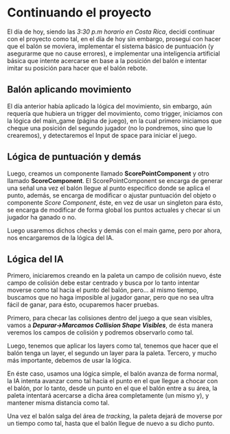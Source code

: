 # Continuando el proyecto
El día de hoy, siendo las *3:30 p.m horario en Costa Rica*, decidí continuar con el proyecto como tal, en el día de hoy sin embargo, proseguí con hacer que el balón se moviera, implementar el sistema básico de puntuación (y asegurarme que no cause errores), e implementar una inteligencia artificial básica que intente acercarse en base a la posición del balón e intentar imitar su posición para hacer que el balón rebote. 

## Balón aplicando movimiento
El día anterior había aplicado la lógica del movimiento, sin embargo, aún requería que hubiera un trigger del movimiento, como trigger, iniciamos con la lógica del main_game (página de juego), en la cual primero iniciamos que cheque una posición del segundo jugador (no lo pondremos, sino que lo crearemos), y detectaremos el Input de space para iniciar el juego.

## Lógica de puntuación y demás
Luego, creamos un componente llamado **ScorePointComponent** y otro llamado **ScoreComponent**. El ScorePointComponent se encarga de generar una señal una vez el balón llegue al punto especifico donde se aplica el punto, además, se encarga de modificar o ajustar puntuación del objeto o componente *Score Component*, éste, en vez de usar un singleton para ésto, se encarga de modificar de forma global los puntos actuales y checar si un jugador ha ganado o no.

Luego usaremos dichos checks y demás con el main game, pero por ahora, nos encargaremos de la lógica del IA.

## Lógica del IA
Primero, iniciaremos creando en la paleta un campo de colisión nuevo, éste campo de colisión debe estar centrado y busca por lo tanto intentar moverse como tal hacia el punto del balón, pero... al mismo tiempo, buscamos que no haga imposible al jugador ganar, pero que no sea ultra fácil de ganar, para ésto, ocuparemos hacer pruebas.

Primero, para checar las colisiones dentro del juego a que sean visibles, vamos a ***Depurar->Marcamos Collision Shape Visibles***, de ésta manera veremos los campos de colisión y podremos observarlo como tal.

Luego, tenemos que aplicar los layers como tal, tenemos que hacer que el balón tenga un layer, el segundo un layer para la paleta. Tercero, y mucho más importante, debemos de usar la lógica. 

En éste caso, usamos una lógica simple, el balón avanza de forma normal, la IA intenta avanzar como tal hacia el punto en el que llegue a chocar con el balón, por lo tanto, desde un punto en el que el balón entre a su área, la paleta intentará acercarse a dicha área completamente (un mismo y), y mantener misma distancia como tal. 

Una vez el balón salga del área de *tracking*, la paleta dejará de moverse por un tiempo como tal, hasta que el balón llegue de nuevo a su dicho punto.
